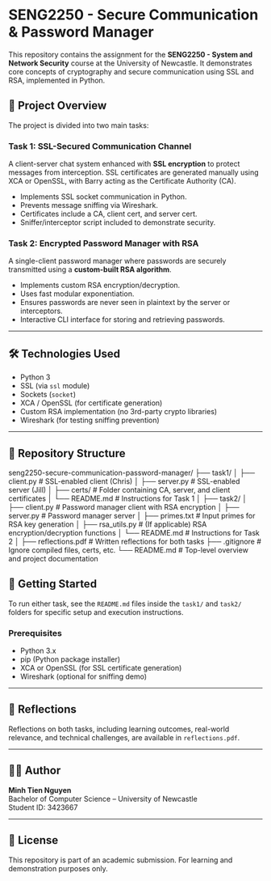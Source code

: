 # SENG2250 - Secure Communication & Password Manager

This repository contains the assignment for the **SENG2250 - System and Network Security** course at the University of Newcastle. It demonstrates core concepts of cryptography and secure communication using SSL and RSA, implemented in Python.

## 🔐 Project Overview

The project is divided into two main tasks:

### Task 1: SSL-Secured Communication Channel

A client-server chat system enhanced with **SSL encryption** to protect messages from interception. SSL certificates are generated manually using XCA or OpenSSL, with Barry acting as the Certificate Authority (CA).

- Implements SSL socket communication in Python.
- Prevents message sniffing via Wireshark.
- Certificates include a CA, client cert, and server cert.
- Sniffer/interceptor script included to demonstrate security.

### Task 2: Encrypted Password Manager with RSA

A single-client password manager where passwords are securely transmitted using a **custom-built RSA algorithm**.

- Implements custom RSA encryption/decryption.
- Uses fast modular exponentiation.
- Ensures passwords are never seen in plaintext by the server or interceptors.
- Interactive CLI interface for storing and retrieving passwords.

---

## 🛠 Technologies Used

- Python 3
- SSL (via `ssl` module)
- Sockets (`socket`)
- XCA / OpenSSL (for certificate generation)
- Custom RSA implementation (no 3rd-party crypto libraries)
- Wireshark (for testing sniffing prevention)

---

## 📁 Repository Structure
seng2250-secure-communication-password-manager/
├── task1/
│   ├── client.py             # SSL-enabled client (Chris)
│   ├── server.py             # SSL-enabled server (Jill)
│   ├── certs/                # Folder containing CA, server, and client certificates
│   └── README.md             # Instructions for Task 1
│
├── task2/
│   ├── client.py             # Password manager client with RSA encryption
│   ├── server.py             # Password manager server
│   ├── primes.txt            # Input primes for RSA key generation
│   ├── rsa_utils.py          # (If applicable) RSA encryption/decryption functions
│   └── README.md             # Instructions for Task 2
│
├── reflections.pdf           # Written reflections for both tasks
├── .gitignore                # Ignore compiled files, certs, etc.
└── README.md                 # Top-level overview and project documentation


## 🚀 Getting Started

To run either task, see the `README.md` files inside the `task1/` and `task2/` folders for specific setup and execution instructions.

### Prerequisites

- Python 3.x
- pip (Python package installer)
- XCA or OpenSSL (for SSL certificate generation)
- Wireshark (optional for sniffing demo)

---

## 📄 Reflections

Reflections on both tasks, including learning outcomes, real-world relevance, and technical challenges, are available in `reflections.pdf`.

---

## 👨‍💻 Author

**Minh Tien Nguyen**  
Bachelor of Computer Science – University of Newcastle  
Student ID: 3423667

---

## 📝 License

This repository is part of an academic submission. For learning and demonstration purposes only.
